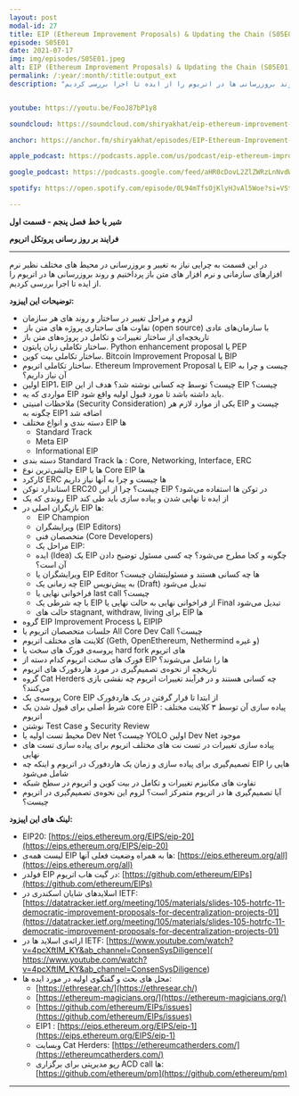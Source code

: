 ```yaml
---
layout: post
modal-id: 27
title: EIP (Ethereum Improvement Proposals) & Updating the Chain (S05E01)
episode: S05E01
date: 2021-07-17
img: img/episodes/S05E01.jpeg
alt: EIP (Ethereum Improvement Proposals) & Updating the Chain (S05E01)
permalink: /:year/:month/:title:output_ext
description: "در این قسمت به چرایی نیاز به تغییر و بروزرسانی در محیط های مختلف نظیر نرم افزارهای سازمانی و نرم افزار های متن باز پرداختیم و روند بروزرسانی ها در اتریوم را از ایده تا اجرا بررسی کردیم." 


youtube: https://youtu.be/FooJ87bP1y8

soundcloud: https://soundcloud.com/shiryakhat/eip-ethereum-improvement-proposals-updating-the-chain-s05e01

anchor: https://anchor.fm/shiryakhat/episodes/EIP-Ethereum-Improvement-Proposals--Updating-the-Chain-S05E01-e14u29q

apple_podcast: https://podcasts.apple.com/us/podcast/eip-ethereum-improvement-proposals-updating-chain-s05e01/id1221206951?i=1000529866565

google_podcast: https://podcasts.google.com/feed/aHR0cDovL2ZlZWRzLnNvdW5kY2xvdWQuY29tL3VzZXJzL3NvdW5kY2xvdWQ6dXNlcnM6MjYyMzE4MTEzL3NvdW5kcy5yc3M/episode/NTgyMzYyY2QtNmFlZS00MThhLWE3ZjUtMjBiMTJjNjI2NGE1?sa=X&ved=0CAUQkfYCahcKEwiwl9O8yvrxAhUAAAAAHQAAAAAQAQ

spotify: https://open.spotify.com/episode/0L94mTfsOjKlyHJvAl5Woe?si=VSt2xxZGTgeBXr2viDNsjQ&dl_branch=1

---
```


**شیر یا خط**
**فصل پنجم - قسمت اول**

**فرایند بر روز رسانی پروتکل اتریوم**

-------------------------------------------------------
در این قسمت به چرایی نیاز به تغییر و بروزرسانی در محیط های مختلف نظیر نرم افزارهای سازمانی و نرم افزار های متن باز پرداختیم و روند بروزرسانی ها در اتریوم را از ایده تا اجرا بررسی کردیم.


**توضیحات این اپیزود:**

* لزوم و مراحل تغییر در ساختار و روند های هر سازمان
*  تفاوت های ساختاری پروژه های متن باز (open source) با سازمان‌های عادی
* تاریخچه‌ای از ساختار تغییرات و تکامل در پروژه‌های متن باز 
* ساختار تکاملی زبان پایتون. Python enhancement proposal یا PEP
* ساختار تکاملی بیت کوین. Bitcoin Improvement Proposal یا BIP
* ساختار تکاملی اتریوم. Ethereum Improvement Proposal یا EIP چیست و چرا به آن نیاز داریم؟
* اولین EIP1، EIP چیست؟ توسط چه کسانی نوشته شد؟ هدف از این EIP چیست؟
* مواردی که یه EIP باید داشته باشد تا مورد قبول اولیه واقع شود.
* ملاحظات امنیتی (Security Consideration) یکی از موارد لازم هر EIP چیست و چگونه به EIP1 اضافه شد
* دسته‌ بندی و انواع مختلف EIP ها
    * Standard Track
    * Meta EIP
    * Informational EIP
* دسته بندی Standard Track ها : Core, Networking, Interface, ERC
* چالشی‌ترین نوع EIP ها یا Core EIP ها
* کارکرد ERC ها چیست و چرا به آنها نیاز داریم
* استاندارد توکن ERC20 چیست؟ چرا از این EIP در توکن ها استفاده می‌شود؟
* روندی که یک EIP از ایده تا نهایی شدن و پیاده سازی باید طی کند
* بازیگران اصلی در EIP ها:
    *  EIP Champion 
    * ویرایشگران (EIP Editors)
    * متخصصان فنی (Core Developers)
    * مراحل یک EIP:
    * ایده (Idea) یک EIP چگونه و کجا مطرح می‌شود؟ چه کسی مسئول توضیح دادن آن است؟
    * ویرایشگران یا EIP Editor ها چه کسانی هستند و مسئولیتشان چیست؟
    * چه زمانی یک EIP به پیش‌نویس (Draft) تبدیل می‌شود
    * فراخوانی نهایی یا last call چیست؟
    * با چه شرطی یک EIP از فراخوانی نهایی به حالت نهایی یا Final تبدیل می‌شود
    * حالت های stagnant, withdraw, living برای EIP ها
* گروه EIP Improvement Process یا EIPIP
* جلسات متخصصان اتریوم یا All Core Dev Call چیست؟
* کلاینت های مختلف اتریوم (Geth, OpenEthereum, Nethermind و غیره)
* پروسه‌ی فورک های سخت یا hard fork های اتریوم
* فورک های سخت اتریوم کدام دسته از EIP ها را شامل می‌شوند؟
* تاریخچه از نحوه‌ی تصمیم‌گیری در مورد هاردفورک های اتریوم
* گروه Cat Herders چه کسانی هستند و در فرآیند تغییرات اتریوم چه نقشی بازی می‌کنند؟
* پروسه‌ی یک Core EIP از ابتدا تا قرار گرفتن در یک هاردفورک
* شرط اصلی برای قبول شدن یک core EIP : پیاده سازی آن توسط ۳ کلاینت مختلف اتریوم
* نوشتن Test Case و Security Review
* محیط تست اولیه یا Dev Net چیست؟ YOLO اولین Dev Net موجود
* پیاده سازی تغییرات در تست نت های مختلف اتریوم برای پیاده سازی تست های نهایی
* تصمیم‌گیری برای پیاده سازی و زمان یک هاردفورک در اتریوم و اینکه چه EIP هایی را شامل می‌شود
* تفاوت های مکانیزم تغییرات و تکامل در بیت کوین و اتریوم در سطح شبکه
* آیا تصمیم‌گیری ها در اتریوم متمرکز است؟ لزوم این نحوه‌ی تصمیم‌گیری در اتریوم چیست؟


**لینک های این اپیزود:**

* EIP20: [https://eips.ethereum.org/EIPS/eip-20](https://eips.ethereum.org/EIPS/eip-20)
* لیست همه‌ی EIP ها به همراه وضعیت فعلی آنها: [https://eips.ethereum.org/all](https://eips.ethereum.org/all)
* فولدر EIP در گیت هاب اتریوم: [https://github.com/ethereum/EIPs](https://github.com/ethereum/EIPs)
* اسلایدهای شایان اسکندری در IETF: [https://datatracker.ietf.org/meeting/105/materials/slides-105-hotrfc-11-democratic-improvement-proposals-for-decentralization-projects-01](https://datatracker.ietf.org/meeting/105/materials/slides-105-hotrfc-11-democratic-improvement-proposals-for-decentralization-projects-01)
* ارائه‌ی اسلاید ها در IETF: [https://www.youtube.com/watch?v=4pcXftIM_KY&ab_channel=ConsenSysDiligence]( https://www.youtube.com/watch?v=4pcXftIM_KY&ab_channel=ConsenSysDiligence)
* محل های بحث و گفتگوی اولیه در مورد ایده ها:
    * [https://ethresear.ch/](https://ethresear.ch/)
    * [https://ethereum-magicians.org/](https://ethereum-magicians.org/)
    * [https://github.com/ethereum/EIPs/issues](https://github.com/ethereum/EIPs/issues)
    * EIP1 : [https://eips.ethereum.org/EIPS/eip-1](https://eips.ethereum.org/EIPS/eip-1)
    * وبسایت Cat Herders: [https://ethereumcatherders.com/](https://ethereumcatherders.com/)
    * رپو مدیریتی برای برگزاری ACD call ها: [https://github.com/ethereum/pm](https://github.com/ethereum/pm)


-----------------------------------------------------------------------
